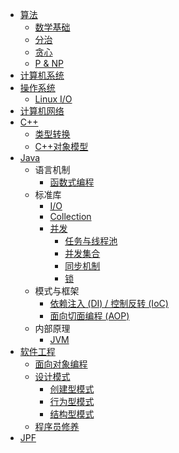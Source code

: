 + [算法](chapter-alg/README.md)
  + [数学基础](chapter-alg/math.md)
  + [分治](chapter-alg/divide-and-conquer.md)
  + [贪心](chapter-alg/greedy.md)
  + [P & NP](chapter-alg/pnp.md)
+ [计算机系统](chapter-system/README.md)
+ [操作系统](chapter-os/README.md)
  + [Linux I/O](chapter-os/linux-io.md)
+ [计算机网络](chapter-network/README.md)
+ [C++](chapter-cpp/README.md)
  + [类型转换](chapter-cpp/cast.md)
  + [C++对象模型](chapter-cpp/object-model.md)
+ [Java](chapter-java/README.md)
  + 语言机制
    + [函数式编程](chapter-java/functional.md)
  + 标准库
    + [I/O](chapter-java/io.md)
    + [Collection](chapter-java/collection.md)
    + [并发](chapter-java/concurrency.md)
      + [任务与线程池](chapter-java/concurrency-threadpool.md)
      + [并发集合](chapter-java/concurrency-collection.md)
      + [同步机制](chapter-java/concurrency-sync.md)
      + [锁](chapter-java/concurrency-lock.md)
  + 模式与框架
    + [依赖注入 (DI) / 控制反转 (IoC)](chapter-java/di-ioc.md)
    + [面向切面编程 (AOP)](chapter-java/aop.md)
  + 内部原理
    + [JVM](chapter-java/jvm.md)
+ [软件工程](chapter-se/README.md)
  + [面向对象编程](chapter-se/oo.md)
  + [设计模式](chapter-se/design-pattern.md)
    + [创建型模式](chapter-se/design-pattern-creational.md)
    + [行为型模式](chapter-se/design-pattern-behavioral.md)
    + [结构型模式](chapter-se/design-pattern-structural.md)
  + [程序员修养](chapter-se/programmer-cultivation.md)
+ [JPF](chapter-jpf/README.md)
